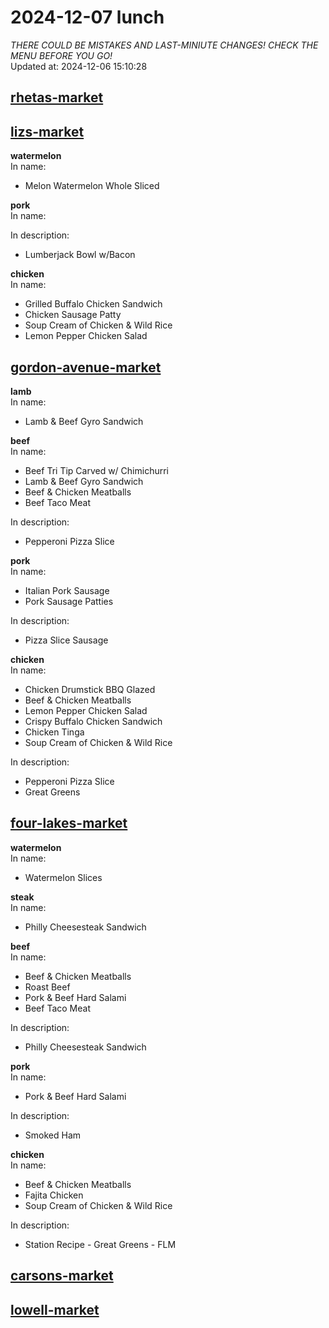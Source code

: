 # 2024-12-07 lunch  
*THERE COULD BE MISTAKES AND LAST-MINIUTE CHANGES! CHECK THE MENU BEFORE YOU GO!*  
Updated at: 2024-12-06 15:10:28  
## [rhetas-market](https://wisc-housingdining.nutrislice.com/menu/rhetas-market/lunch/2024-12-07)  
## [lizs-market](https://wisc-housingdining.nutrislice.com/menu/lizs-market/lunch/2024-12-07)  
**watermelon**  
In name:   
 - Melon Watermelon Whole Sliced  
  
**pork**  
In name:   
  
In description:   
 - Lumberjack Bowl w/Bacon  
  
**chicken**  
In name:   
 - Grilled Buffalo Chicken Sandwich  
 - Chicken Sausage Patty  
 - Soup Cream of Chicken & Wild Rice  
 - Lemon Pepper Chicken Salad  
  
## [gordon-avenue-market](https://wisc-housingdining.nutrislice.com/menu/gordon-avenue-market/lunch/2024-12-07)  
**lamb**  
In name:   
 - Lamb & Beef Gyro Sandwich  
  
**beef**  
In name:   
 - Beef Tri Tip Carved w/ Chimichurri  
 - Lamb & Beef Gyro Sandwich  
 - Beef & Chicken Meatballs  
 - Beef Taco Meat  
  
In description:   
 - Pepperoni Pizza Slice  
  
**pork**  
In name:   
 - Italian Pork Sausage  
 - Pork Sausage Patties  
  
In description:   
 - Pizza Slice Sausage  
  
**chicken**  
In name:   
 - Chicken Drumstick BBQ Glazed  
 - Beef & Chicken Meatballs  
 - Lemon Pepper Chicken Salad  
 - Crispy Buffalo Chicken Sandwich  
 - Chicken Tinga  
 - Soup Cream of Chicken & Wild Rice  
  
In description:   
 - Pepperoni Pizza Slice  
 - Great Greens  
  
## [four-lakes-market](https://wisc-housingdining.nutrislice.com/menu/four-lakes-market/lunch/2024-12-07)  
**watermelon**  
In name:   
 - Watermelon Slices  
  
**steak**  
In name:   
 - Philly Cheesesteak Sandwich  
  
**beef**  
In name:   
 - Beef & Chicken Meatballs  
 - Roast Beef  
 - Pork & Beef Hard Salami  
 - Beef Taco Meat  
  
In description:   
 - Philly Cheesesteak Sandwich  
  
**pork**  
In name:   
 - Pork & Beef Hard Salami  
  
In description:   
 - Smoked Ham  
  
**chicken**  
In name:   
 - Beef & Chicken Meatballs  
 - Fajita Chicken  
 - Soup Cream of Chicken & Wild Rice  
  
In description:   
 - Station Recipe - Great Greens - FLM  
  
## [carsons-market](https://wisc-housingdining.nutrislice.com/menu/carsons-market/lunch/2024-12-07)  
## [lowell-market](https://wisc-housingdining.nutrislice.com/menu/lowell-market/lunch/2024-12-07)  
  

